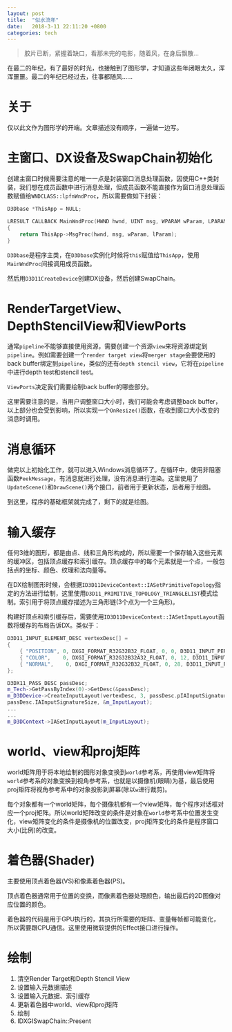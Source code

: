 ```yaml
---
layout: post
title:  "似水流年"
date:   2018-3-11 22:11:20 +0800
categories: tech
---
```


> 胶片已断，紧握着缺口，看那未完的电影，随着风，在身后飘散...

在最二的年纪，有了最好的时光，也接触到了图形学，才知道这些年闭眼太久，浑浑噩噩。最二的年纪已经过去，往事都随风......

# 关于

仅以此文作为图形学的开端。文章描述没有顺序，一遍做一边写。

# 主窗口、DX设备及SwapChain初始化

创建主窗口时候需要注意的唯一一点是封装窗口消息处理函数，因使用C++类封装，我们想在成员函数中进行消息处理，但成员函数不能直接作为窗口消息处理函数赋值给`WNDCLASS::lpfnWndProc`，所以需要做如下封装：

```c++
D3Dbase *ThisApp = NULL;

LRESULT CALLBACK MainWndProc(HWND hwnd, UINT msg, WPARAM wParam, LPARAM lParam)
{
	return ThisApp->MsgProc(hwnd, msg, wParam, lParam);
}

```

`D3Dbase`是程序主类，在`D3Dbase`实例化时候将`this`赋值给`ThisApp`，使用`MainWndProc`间接调用成员函数。

然后用`D3D11CreateDevice`创建DX设备，然后创建SwapChain。

# RenderTargetView、DepthStencilView和ViewPorts

通常`pipeline`不能够直接使用资源，需要创建一个资源`view`来将资源绑定到`pipeline`。例如需要创建一个`render target view`将`merger stage`会要使用的back buffer绑定到`pipeline`，类似的还有`depth stencil view`，它将在`pipeline`中进行depth test和stencil test。

`ViewPorts`决定我们需要绘制back buffer的哪些部分。

这里需要注意的是，当用户调整窗口大小时，我们可能会考虑调整back buffer，以上部分也会受到影响，所以实现一个`OnResize()`函数，在收到窗口大小改变的消息时调用。

# 消息循环

做完以上初始化工作，就可以进入Windows消息循环了。在循环中，使用非阻塞函数`PeekMessage`，有消息就进行处理，没有消息进行渲染。这里使用了`UpdateScene()`和`DrawScene()`两个接口，前者用于更新状态，后者用于绘图。

到这里，程序的基础框架就完成了，剩下的就是绘图。

# 输入缓存

任何3维的图形，都是由点、线和三角形构成的，所以需要一个保存输入这些元素的缓冲区，包括顶点缓存和索引缓存。顶点缓存中的每个元素就是一个点，一般包括点的坐标、颜色、纹理和法向量等。

在DX绘制图形时候，会根据`ID3D11DeviceContext::IASetPrimitiveTopology`指定的方法进行绘制，这里使用`D3D11_PRIMITIVE_TOPOLOGY_TRIANGLELIST`模式绘制。索引用于将顶点缓存描述为三角形链(3个点为一个三角形)。

构建好顶点和索引缓存后，需要使用`ID3D11DeviceContext::IASetInputLayout`函数将缓存的布局告诉DX。类似于：

```c++
D3D11_INPUT_ELEMENT_DESC vertexDesc[] =
{
    { "POSITION", 0, DXGI_FORMAT_R32G32B32_FLOAT, 0, 0, D3D11_INPUT_PER_VERTEX_DATA, 0 },
    { "COLOR",    0, DXGI_FORMAT_R32G32B32A32_FLOAT, 0, 12, D3D11_INPUT_PER_VERTEX_DATA, 0 },
    { "NORMAL",    0, DXGI_FORMAT_R32G32B32_FLOAT, 0, 28, D3D11_INPUT_PER_VERTEX_DATA, 0 }
};

D3DX11_PASS_DESC passDesc;
m_Tech->GetPassByIndex(0)->GetDesc(&passDesc);
m_D3DDevice->CreateInputLayout(vertexDesc, 3, passDesc.pIAInputSignature,
passDesc.IAInputSignatureSize, &m_InputLayout);
...
...
m_D3DContext->IASetInputLayout(m_InputLayout);

```

# world、view和proj矩阵

world矩阵用于将本地绘制的图形对象变换到`world`参考系，再使用view矩阵将`world`参考系的对象变换到视角参考系，也就是以摄像机(眼睛)为基，最后使用proj矩阵将视角参考系中的对象投影到屏幕(除以`w`进行裁剪)。

每个对象都有一个world矩阵，每个摄像机都有一个view矩阵，每个程序对话框对应一个proj矩阵。所以world矩阵改变的条件是对象在`world`参考系中位置发生变化，view矩阵变化的条件是摄像机的位置改变，proj矩阵变化的条件是程序窗口大小(比例)的改变。

# 着色器(Shader)

主要使用顶点着色器(VS)和像素着色器(PS)。

顶点着色器通常用于位置的变换，而像素着色器处理颜色，输出最后的2D图像对应位置的颜色。

着色器的代码是用于GPU执行的，其执行所需要的矩阵、变量每帧都可能变化，所以需要跟CPU通信。这里使用微软提供的Effect接口进行操作。

# 绘制

1. 清空Render Target和Depth Stencil View
1. 设置输入元数据描述
1. 设置输入元数据、索引缓存
1. 更新着色器中world、view和proj矩阵
1. 绘制
1. IDXGISwapChain::Present
